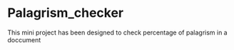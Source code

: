 # Palagrism_checker
This mini project has been designed to check percentage of palagrism in a doccument
